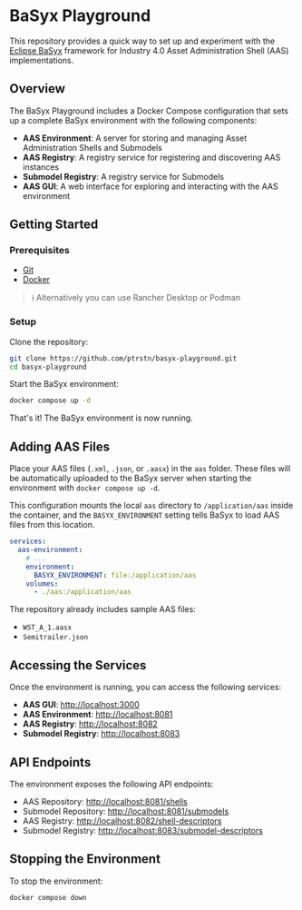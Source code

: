
# BaSyx Playground

This repository provides a quick way to set up and experiment with the [Eclipse BaSyx](https://www.eclipse.org/basyx/) framework for Industry 4.0 Asset Administration Shell (AAS) implementations.

## Overview

The BaSyx Playground includes a Docker Compose configuration that sets up a complete BaSyx environment with the following components:

- **AAS Environment**: A server for storing and managing Asset Administration Shells and Submodels
- **AAS Registry**: A registry service for registering and discovering AAS instances
- **Submodel Registry**: A registry service for Submodels
- **AAS GUI**: A web interface for exploring and interacting with the AAS environment

## Getting Started

### Prerequisites

- [Git](https://git-scm.com/)
- [Docker](https://www.docker.com/)

> ℹ️ Alternatively you can use Rancher Desktop or Podman


### Setup

Clone the repository:

```bash
git clone https://github.com/ptrstn/basyx-playground.git
cd basyx-playground
```

Start the BaSyx environment:

```bash
docker compose up -d
```

That's it! The BaSyx environment is now running.

## Adding AAS Files

Place your AAS files (`.xml`, `.json`, or `.aasx`) in the `aas` folder. 
These files will be automatically uploaded to the BaSyx server when starting the environment with `docker compose up -d`.

This configuration mounts the local `aas` directory to `/application/aas` inside the container, and the `BASYX_ENVIRONMENT` setting tells BaSyx to load AAS files from this location.

```yaml
services:
  aas-environment:
    # ...
    environment:
      BASYX_ENVIRONMENT: file:/application/aas
    volumes:
      - ./aas:/application/aas
```

The repository already includes sample AAS files:
- `WST_A_1.aasx`
- `Semitrailer.json`

## Accessing the Services

Once the environment is running, you can access the following services:

- **AAS GUI**: [http://localhost:3000](http://localhost:3000)
- **AAS Environment**: [http://localhost:8081](http://localhost:8081)
- **AAS Registry**: [http://localhost:8082](http://localhost:8082)
- **Submodel Registry**: [http://localhost:8083](http://localhost:8083)

## API Endpoints

The environment exposes the following API endpoints:

- AAS Repository: [http://localhost:8081/shells](http://localhost:8081/shells)
- Submodel Repository: [http://localhost:8081/submodels](http://localhost:8081/submodels)
- AAS Registry: [http://localhost:8082/shell-descriptors](http://localhost:8082/shell-descriptors)
- Submodel Registry: [http://localhost:8083/submodel-descriptors](http://localhost:8083/submodel-descriptors)

## Stopping the Environment

To stop the environment:

```bash
docker compose down
```